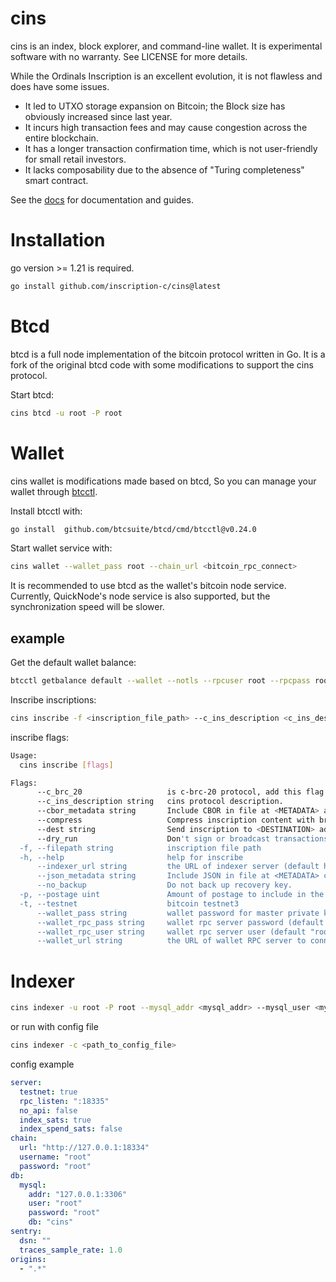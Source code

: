 # cins
cins is an index, block explorer, and command-line wallet. It is experimental software with no warranty. 
See LICENSE for more details.

While the Ordinals Inscription is an excellent evolution, it is not flawless and does have some issues.

- It led to UTXO storage expansion on Bitcoin; the Block size has obviously increased since last year.
- It incurs high transaction fees and may cause congestion across the entire blockchain.
- It has a longer transaction confirmation time, which is not user-friendly for small retail investors.
- It lacks composability due to the absence of "Turing completeness" smart contract.

See the [docs](https://docs.c-ins.com/) for documentation and guides.

# Installation

go version >= 1.21 is required.
```bash
go install github.com/inscription-c/cins@latest
```

# Btcd
btcd is a full node implementation of the bitcoin protocol written in Go. It is a fork of the original btcd code with some modifications to support the cins protocol.

Start btcd:
```bash
cins btcd -u root -P root
```

# Wallet

cins wallet is modifications made based on btcd, So you can manage your wallet through [btcctl](https://github.com/btcsuite/btcd/tree/master/cmd/btcctl).

Install btcctl with:
```bash
go install  github.com/btcsuite/btcd/cmd/btcctl@v0.24.0
```

Start wallet service with:
```bash
cins wallet --wallet_pass root --chain_url <bitcoin_rpc_connect>
```
It is recommended to use btcd as the wallet's bitcoin node service. Currently, QuickNode's node service is also supported, but the synchronization speed will be slower.

## example

Get the default wallet balance:
```bash
btcctl getbalance default --wallet --notls --rpcuser root --rpcpass root
```

Inscribe inscriptions:
```bash
cins inscribe -f <inscription_file_path> --c_ins_description <c_ins_description_file_path> --dest <dest_owner_address> --indexer_url <cins_indexer_url>
```

inscribe flags:
```bash
Usage:
  cins inscribe [flags]

Flags:
      --c_brc_20                   is c-brc-20 protocol, add this flag will auto check protocol content effectiveness
      --c_ins_description string   cins protocol description.
      --cbor_metadata string       Include CBOR in file at <METADATA> as inscription metadata
      --compress                   Compress inscription content with brotli.
      --dest string                Send inscription to <DESTINATION> address.
      --dry_run                    Don't sign or broadcast transactions.
  -f, --filepath string            inscription file path
  -h, --help                       help for inscribe
      --indexer_url string         the URL of indexer server (default http://localhost:8335, testnet: http://localhost:18335) (default "http://localhost:8335")
      --json_metadata string       Include JSON in file at <METADATA> converted to CBOR as inscription metadata  
      --no_backup                  Do not back up recovery key.
  -p, --postage uint               Amount of postage to include in the inscription. (default 10000)
  -t, --testnet                    bitcoin testnet3
      --wallet_pass string         wallet password for master private key (default "root")
      --wallet_rpc_pass string     wallet rpc server password (default "root")
      --wallet_rpc_user string     wallet rpc server user (default "root")
      --wallet_url string          the URL of wallet RPC server to connect to (default http://localhost:8332, testnet: localhost:18332) (default "localhost:8332")
```

# Indexer

```bash
cins indexer -u root -P root --mysql_addr <mysql_addr> --mysql_user <mysql_user> --mysql_pass <mysql_pass> --mysql_db <mysql_db> --chain_url <bitcoin_rpc_connect>
```

or run with config file

```bash
cins indexer -c <path_to_config_file> 
```

config example
```yaml
server:
  testnet: true
  rpc_listen: ":18335"
  no_api: false
  index_sats: true
  index_spend_sats: false
chain:
  url: "http://127.0.0.1:18334"
  username: "root"
  password: "root"
db:
  mysql:
    addr: "127.0.0.1:3306"
    user: "root"
    password: "root"
    db: "cins"
sentry:
  dsn: ""
  traces_sample_rate: 1.0
origins:
  - ".*"
```